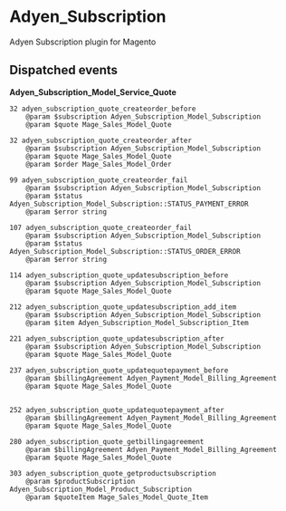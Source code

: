 # Adyen_Subscription
Adyen Subscription plugin for Magento


## Dispatched events

**Adyen_Subscription_Model_Service_Quote**

    32 adyen_subscription_quote_createorder_before
        @param $subscription Adyen_Subscription_Model_Subscription
        @param $quote Mage_Sales_Model_Quote
        
    32 adyen_subscription_quote_createorder_after
        @param $subscription Adyen_Subscription_Model_Subscription
        @param $quote Mage_Sales_Model_Quote
        @param $order Mage_Sales_Model_Order
        
    99 adyen_subscription_quote_createorder_fail
        @param $subscription Adyen_Subscription_Model_Subscription
        @param $status Adyen_Subscription_Model_Subscription::STATUS_PAYMENT_ERROR
        @param $error string
        
    107 adyen_subscription_quote_createorder_fail
        @param $subscription Adyen_Subscription_Model_Subscription
        @param $status Adyen_Subscription_Model_Subscription::STATUS_ORDER_ERROR
        @param $error string
    
    114 adyen_subscription_quote_updatesubscription_before
        @param $subscription Adyen_Subscription_Model_Subscription
        @param $quote Mage_Sales_Model_Quote
        
    212 adyen_subscription_quote_updatesubscription_add_item
        @param $subscription Adyen_Subscription_Model_Subscription
        @param $item Adyen_Subscription_Model_Subscription_Item
        
    221 adyen_subscription_quote_updatesubscription_after
        @param $subscription Adyen_Subscription_Model_Subscription
        @param $quote Mage_Sales_Model_Quote
        
    237 adyen_subscription_quote_updatequotepayment_before
        @param $billingAgreement Adyen_Payment_Model_Billing_Agreement
        @param $quote Mage_Sales_Model_Quote
    
        
    252 adyen_subscription_quote_updatequotepayment_after
        @param $billingAgreement Adyen_Payment_Model_Billing_Agreement
        @param $quote Mage_Sales_Model_Quote
    
    280 adyen_subscription_quote_getbillingagreement
        @param $billingAgreement Adyen_Payment_Model_Billing_Agreement
        @param $quote Mage_Sales_Model_Quote
    
    303 adyen_subscription_quote_getproductsubscription
        @param $productSubscription Adyen_Subscription_Model_Product_Subscription
        @param $quoteItem Mage_Sales_Model_Quote_Item